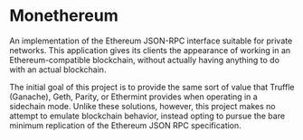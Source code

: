 # Monethereum

An implementation of the Ethereum JSON-RPC interface suitable for private
networks. This application gives its clients the appearance of working in
an Ethereum-compatible blockchain, without actually having anything to do
with an actual blockchain.

The initial goal of this project is to provide the same sort of value that
Truffle (Ganache), Geth, Parity, or Ethermint provides when operating in a
sidechain mode. Unlike these solutions, however, this project makes no
attempt to emulate blockchain behavior, instead opting to pursue the bare
minimum replication of the Ethereum JSON RPC specification.
